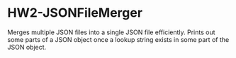 # HW2-JSONFileMerger
Merges multiple JSON files into a single JSON file efficiently. Prints out some parts of a JSON object once a lookup string exists in some part of the JSON object.
